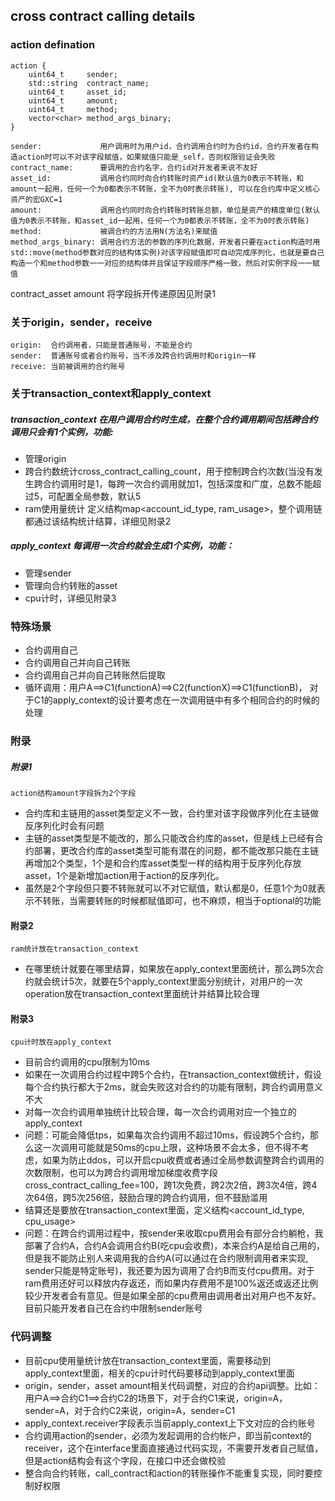 ## cross contract calling details

### action defination
```
action {
	uint64_t     sender;
	std::string  contract_name;
	uint64_t     asset_id;
	uint64_t     amount;
	uint64_t     method;
	vector<char> method_args_binary;
}
```

	sender:             用户调用时为用户id，合约调用合约时为合约id，合约开发者在构造action时可以不对该字段赋值，如果赋值只能是_self，否则权限验证会失败
	contract_name:      要调用的合约名字，合约id对开发者来说不友好
	asset_id:           调用合约同时向合约转账时资产id(默认值为0表示不转账，和amount一起用，任何一个为0都表示不转账，全不为0时表示转账), 可以在合约库中定义核心资产的宏GXC=1
	amount:             调用合约同时向合约转账时转账总额，单位是资产的精度单位(默认值为0表示不转账，和asset_id一起用，任何一个为0都表示不转账，全不为0时表示转账)
	method:             被调合约的方法用N(方法名)来赋值
	method_args_binary: 调用合约方法的参数的序列化数据，开发者只要在action构造时用std::move(method参数对应的结构体实例)对该字段赋值即可自动完成序列化，也就是要自己构造一个和method参数一一对应的结构体并且保证字段顺序严格一致，然后对实例字段一一赋值
contract_asset amount 将字段拆开传递原因见附录1

### 关于origin，sender，receive
	origin:  合约调用者，只能是普通账号，不能是合约
	sender:  普通账号或者合约账号，当不涉及跨合约调用时和origin一样
	receive: 当前被调用的合约账号
### 关于transaction\_context和apply\_context
##### transaction_context 在用户调用合约时生成，在整个合约调用期间包括跨合约调用只会有1个实例，功能:
* 管理origin
* 跨合约数统计cross\_contract\_calling\_count，用于控制跨合约次数(当没有发生跨合约调用时是1，每跨一次合约调用就加1，包括深度和广度，总数不能超过5，可配置全局参数，默认5
* ram使用量统计 定义结构map<account_id_type, ram_usage>，整个调用链都通过该结构统计结算，详细见附录2

##### apply_context 每调用一次合约就会生成1个实例，功能：
* 管理sender
* 管理向合约转账的asset
* cpu计时，详细见附录3

### 特殊场景
* 合约调用自己
* 合约调用自己并向自己转账
* 合约调用自己并向自己转账然后提取
* 循环调用：用户A==>C1(functionA)==>C2(functionX)==>C1(functionB)， 对于C1的apply\_context的设计要考虑在一次调用链中有多个相同合约的时候的处理

### 附录
##### 附录1
	action结构amount字段拆为2个字段
* 合约库和主链用的asset类型定义不一致，合约里对该字段做序列化在主链做反序列化时会有问题
* 主链的asset类型是不能改的，那么只能改合约库的asset，但是线上已经有合约部署，更改合约库的asset类型可能有潜在的问题，都不能改那只能在主链再增加2个类型，1个是和合约库asset类型一样的结构用于反序列化存放asset，1个是新增加action用于action的反序列化。
* 虽然是2个字段但只要不转账就可以不对它赋值，默认都是0，任意1个为0就表示不转账，当需要转账的时候都赋值即可，也不麻烦，相当于optional的功能

#### 附录2
	ram统计放在transaction_context
* 在哪里统计就要在哪里结算，如果放在apply\_context里面统计，那么跨5次合约就会统计5次，就要在5个apply\_context里面分别统计，对用户的一次operation放在transaction_context里面统计并结算比较合理

#### 附录3
	cpu计时放在apply_context
* 目前合约调用的cpu限制为10ms
* 如果在一次调用合约过程中跨5个合约，在transaction_context做统计，假设每个合约执行都大于2ms，就会失败这对合约的功能有限制，跨合约调用意义不大
* 对每一次合约调用单独统计比较合理，每一次合约调用对应一个独立的apply_context
* 问题：可能会降低tps，如果每次合约调用不超过10ms，假设跨5个合约，那么这一次调用可能就是50ms的cpu上限，这种场景不会太多，但不得不考虑，如果为防止ddos，可以开启cpu收费或者通过全局参数调整跨合约调用的次数限制，也可以为跨合约调用增加梯度收费字段cross\_contract\_calling\_fee=100，跨1次免费，跨2次2倍，跨3次4倍，跨4次64倍，跨5次256倍，鼓励合理的跨合约调用，但不鼓励滥用
* 结算还是要放在transaction\_context里面，定义结构<account\_id\_type, cpu_usage>
* 问题：在跨合约调用过程中，按sender来收取cpu费用会有部分合约躺枪，我部署了合约A，合约A会调用合约B(吃cpu会收费)，本来合约A是给自己用的，但是我不能防止别人来调用我的合约A(可以通过在合约限制调用者来实现, sender只能是特定账号)，我还要为因为调用了合约B而支付cpu费用。对于ram费用还好可以释放内存返还，而如果内存费用不是100%返还或返还比例较少开发者会有意见。但是如果全部的cpu费用由调用者出对用户也不友好。目前只能开发者自己在合约中限制sender账号

### 代码调整
* 目前cpu使用量统计放在transaction\_context里面，需要移动到apply\_context里面，相关的cpu计时代码要移动到apply_context里面
* origin，sender，asset amount相关代码调整，对应的合约api调整。比如：用户A==>合约C1==>合约C2的场景下，对于合约C1来说，origin=A，sender=A，对于合约C2来说，origin=A，sender=C1
* apply_context.receiver字段表示当前apply\_context上下文对应的合约账号
* 合约调用action的sender，必须为发起调用的合约帐户，即当前context的receiver，这个在interface里面直接通过代码实现，不需要开发者自己赋值，但是action结构会有这个字段，在接口中还会做校验
* 整合向合约转账，call_contract和action的转账操作不能重复实现，同时要控制好权限
